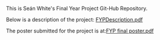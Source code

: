 This is Seán White's Final Year Project Git-Hub Repository.

Below is a description of the project:
[FYPDescription.pdf](https://github.com/user-attachments/files/17607724/FYPDescription.pdf)

The poster submitted for the project is at:[FYP final poster.pdf](https://github.com/user-attachments/files/18674713/FYP.final.poster.pdf)
